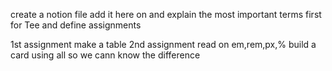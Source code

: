 create a notion file add it here on and explain the most important terms first for Tee and define assignments

1st assignment make a table 
2nd assignment read on em,rem,px,% build a card using all so we cann know the difference